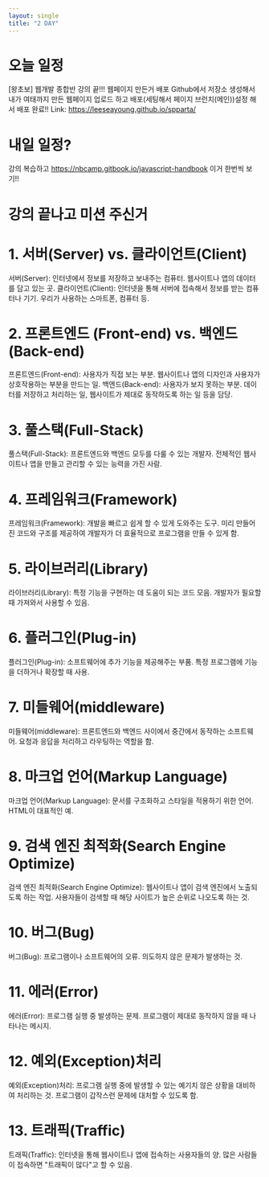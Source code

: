 ```yaml
---
layout: single
title: "2 DAY"
---
```




# 오늘 일정
[왕초보] 웹개발 종합반 강의 끝!!!
웹페이지 만든거 배포 Github에서 저장소 생성해서 내가 여태까지 만든 웹페이지 업로드 하고 배포(세팅해서 페이지 브런치(메인))설정 해서 배포 완료!!
Link: https://leeseayoung.github.io/spparta/






# 내일 일정?
강의 복습하고
https://nbcamp.gitbook.io/javascript-handbook 이거 한번씩 보기!!





# 강의 끝나고 미션 주신거 
# 1. 서버(Server) vs. 클라이언트(Client)

서버(Server): 인터넷에서 정보를 저장하고 보내주는 컴퓨터. 웹사이트나 앱의 데이터를 담고 있는 곳.
클라이언트(Client): 인터넷을 통해 서버에 접속해서 정보를 받는 컴퓨터나 기기. 우리가 사용하는 스마트폰, 컴퓨터 등.

# 2. 프론트엔드 (Front-end) vs. 백엔드(Back-end)

프론트엔드(Front-end): 사용자가 직접 보는 부분. 웹사이트나 앱의 디자인과 사용자가 상호작용하는 부분을 만드는 일.
백엔드(Back-end): 사용자가 보지 못하는 부분. 데이터를 저장하고 처리하는 일, 웹사이트가 제대로 동작하도록 하는 일 등을 담당.

# 3. 풀스택(Full-Stack)

풀스택(Full-Stack): 프론트엔드와 백엔드 모두를 다룰 수 있는 개발자. 전체적인 웹사이트나 앱을 만들고 관리할 수 있는 능력을 가진 사람.

# 4. 프레임워크(Framework)

프레임워크(Framework): 개발을 빠르고 쉽게 할 수 있게 도와주는 도구. 미리 만들어진 코드와 구조를 제공하여 개발자가 더 효율적으로 프로그램을 만들 수 있게 함.

# 5. 라이브러리(Library)

라이브러리(Library): 특정 기능을 구현하는 데 도움이 되는 코드 모음. 개발자가 필요할 때 가져와서 사용할 수 있음.

# 6. 플러그인(Plug-in)

플러그인(Plug-in): 소프트웨어에 추가 기능을 제공해주는 부품. 특정 프로그램에 기능을 더하거나 확장할 때 사용.

# 7. 미들웨어(middleware)

미들웨어(middleware): 프론트엔드와 백엔드 사이에서 중간에서 동작하는 소프트웨어. 요청과 응답을 처리하고 라우팅하는 역할을 함.

# 8. 마크업 언어(Markup Language)

마크업 언어(Markup Language): 문서를 구조화하고 스타일을 적용하기 위한 언어. HTML이 대표적인 예.

# 9. 검색 엔진 최적화(Search Engine Optimize)

검색 엔진 최적화(Search Engine Optimize): 웹사이트나 앱이 검색 엔진에서 노출되도록 하는 작업. 사용자들이 검색할 때 해당 사이트가 높은 순위로 나오도록 하는 것.

# 10. 버그(Bug)

버그(Bug): 프로그램이나 소프트웨어의 오류. 의도하지 않은 문제가 발생하는 것.

# 11. 에러(Error)

에러(Error): 프로그램 실행 중 발생하는 문제. 프로그램이 제대로 동작하지 않을 때 나타나는 메시지.

# 12. 예외(Exception)처리

예외(Exception)처리: 프로그램 실행 중에 발생할 수 있는 예기치 않은 상황을 대비하여 처리하는 것. 프로그램이 갑작스런 문제에 대처할 수 있도록 함.

# 13. 트래픽(Traffic)

트래픽(Traffic): 인터넷을 통해 웹사이트나 앱에 접속하는 사용자들의 양. 많은 사람들이 접속하면 "트래픽이 많다"고 할 수 있음.
